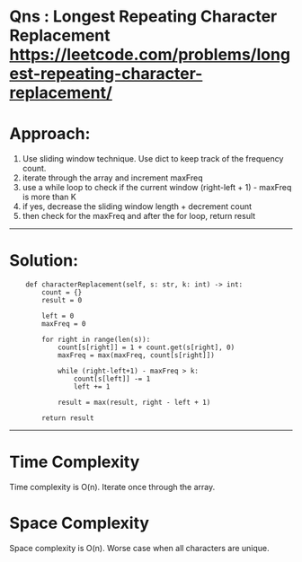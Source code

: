# Qns : Longest Repeating Character Replacement https://leetcode.com/problems/longest-repeating-character-replacement/

# Approach:
1) Use sliding window technique. Use dict to keep track of the frequency count.
2) iterate through the array and increment maxFreq
3) use a while loop to check if the current window (right-left + 1) - maxFreq is more than K
4) if yes, decrease the sliding window length + decrement count
5) then check for the maxFreq and after the for loop, return result

---

# Solution:
```
    def characterReplacement(self, s: str, k: int) -> int:
        count = {}
        result = 0

        left = 0
        maxFreq = 0

        for right in range(len(s)):
            count[s[right]] = 1 + count.get(s[right], 0)
            maxFreq = max(maxFreq, count[s[right]])

            while (right-left+1) - maxFreq > k:
                count[s[left]] -= 1
                left += 1
            
            result = max(result, right - left + 1)

        return result
```
---

# Time Complexity
Time complexity is O(n). Iterate once through the array. 

# Space Complexity
Space complexity is O(n). Worse case when all characters are unique.